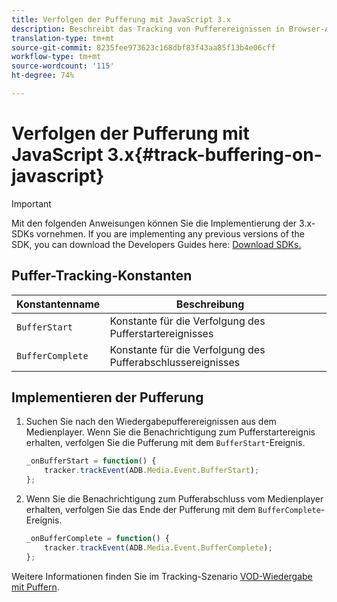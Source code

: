 ```yaml
---
title: Verfolgen der Pufferung mit JavaScript 3.x
description: Beschreibt das Tracking von Pufferereignissen in Browser-Anwendungen (JS).
translation-type: tm+mt
source-git-commit: 8235fee973623c168dbf83f43aa85f13b4e06cff
workflow-type: tm+mt
source-wordcount: '115'
ht-degree: 74%

---
```



# Verfolgen der Pufferung mit JavaScript 3.x{#track-buffering-on-javascript}

>[!IMPORTANT]
>
>Mit den folgenden Anweisungen können Sie die Implementierung der 3.x-SDKs vornehmen. If you are implementing any previous versions of the SDK, you can download the Developers Guides here: [Download SDKs.](/help/sdk-implement/download-sdks.md)

## Puffer-Tracking-Konstanten

| Konstantenname | Beschreibung     |
|---|---|
| `BufferStart` | Konstante für die Verfolgung des Pufferstartereignisses |
| `BufferComplete` | Konstante für die Verfolgung des Pufferabschlussereignisses |

## Implementieren der Pufferung

1. Suchen Sie nach den Wiedergabepufferereignissen aus dem Medienplayer. Wenn Sie die Benachrichtigung zum Pufferstartereignis erhalten, verfolgen Sie die Pufferung mit dem `BufferStart`-Ereignis.

   ```js
   _onBufferStart = function() {
       tracker.trackEvent(ADB.Media.Event.BufferStart);
   };
   ```

1. Wenn Sie die Benachrichtigung zum Pufferabschluss vom Medienplayer erhalten, verfolgen Sie das Ende der Pufferung mit dem `BufferComplete`-Ereignis.

   ```js
   _onBufferComplete = function() {
       tracker.trackEvent(ADB.Media.Event.BufferComplete);
   };
   ```

Weitere Informationen finden Sie im Tracking-Szenario [VOD-Wiedergabe mit Puffern](/help/sdk-implement/tracking-scenarios/vod-buffering.md).

